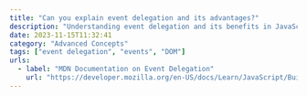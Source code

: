 ```yaml
---
title: "Can you explain event delegation and its advantages?"
description: "Understanding event delegation and its benefits in JavaScript."
date: 2023-11-15T11:32:41
category: "Advanced Concepts"
tags: ["event delegation", "events", "DOM"]
urls:
  - label: "MDN Documentation on Event Delegation"
    url: "https://developer.mozilla.org/en-US/docs/Learn/JavaScript/Building_blocks/Events#event_delegation"
---
```

     